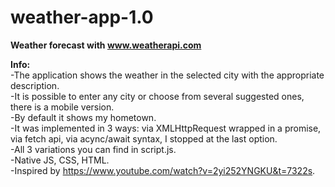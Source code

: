 # weather-app-1.0
**Weather forecast with www.weatherapi.com** <br>

**Info:** <br>
-The application shows the weather in the selected city with the appropriate description. <br> 
-It is possible to enter any city or choose from several suggested ones, there is a mobile version. <br>
-By default it shows my hometown. <br>
-It was implemented in 3 ways: via XMLHttpRequest wrapped in a promise, via fetch api, via acync/await syntax, I stopped at the last option. <br>
-All 3 variations you can find in script.js. <br>
-Native JS, CSS, HTML. <br>
-Inspired by https://www.youtube.com/watch?v=2yi252YNGKU&t=7322s.
